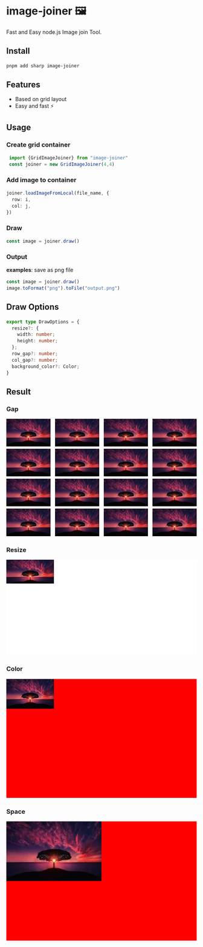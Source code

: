 # image-joiner 🖼️

Fast and Easy node.js Image join Tool. 

## Install

```sh
pnpm add sharp image-joiner
```
## Features

- Based on grid layout
- Easy and fast ⚡

## Usage

### Create grid container

```ts
 import {GridImageJoiner} from "image-joiner"
 const joiner = new GridImageJoiner(4,4)
```

### Add image to container

```ts
joiner.loadImageFromLocal(file_name, {
  row: i,
  col: j,
})
```

### Draw

 ```ts
 const image = joiner.draw()
 ```

### Output

**examples**: save as png file

```ts
const image = joiner.draw()
image.toFormat("png").toFile("output.png")
```

## Draw Options

```ts
export type DrawOptions = {
  resize?: {
    width: number;
    height: number;
  };
  row_gap?: number;
  col_gap?: number;
  background_color?: Color;
}
```

## Result

### Gap

![](examples/gap.png)

### Resize

![](examples/resize.png)

### Color

![](examples/color.png)

### Space

![](examples/space.png)

